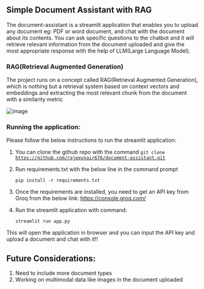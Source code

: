 ## Simple Document Assistant with RAG

The document-assistant is a streamlit application that enables you to upload any document eg: PDF or word document, and chat with the document about its contents. You can ask specific questions to the chatbot and it will retrieve relevant information from the document uploaded and give the most appropriate response with the help of LLM(Large Language Model).

### RAG(Retrieval Augmented Generation)

The project runs on a concept called RAG(Retrieval Augmented Generation), which is nothing but a retrieval system based on context vectors and embeddings and extracting the most relevant chunk from the document with a similarity metric

![image](https://github.com/user-attachments/assets/98dba8fa-c04f-428a-84cf-8b5b5ee6892b)

### Running the application:

Please follow the below instructions to run the streamlit application:

1. You can clone the github repo with the command <code>git clone https://github.com/rajeevnair676/document-assistant.git</code>
2. Run requirements.txt with the below line in the command prompt

   <code>pip install -r requirements.txt</code>
   
3. Once the requirements are installed, you need to get an API key from Groq from the below link:
   https://console.groq.com/
   
4. Run the streamlit application with command:
   
   <code>streamlit run app.py</code>

This will open the application in browser and you can input the API key and upload a document and chat with it!!

## Future Considerations:
1. Need to include more document types
2. Working on multimodal data like images in the document uploaded
